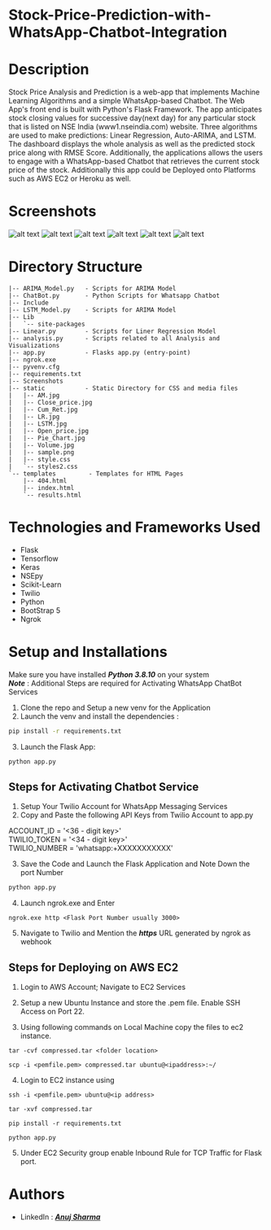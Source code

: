 # Stock-Price-Prediction-with-WhatsApp-Chatbot-Integration



# Description

Stock Price Analysis and Prediction is a web-app that implements Machine Learning Algorithms and a simple WhatsApp-based Chatbot. The Web App's front end is built with Python's Flask Framework. The app anticipates stock closing values for successive day(next day) for any particular stock that is listed on NSE India (www1.nseindia.com) website. Three algorithms are used to make predictions: Linear Regression, Auto-ARIMA, and LSTM. The dashboard displays the whole analysis as well as the predicted stock price along with RMSE Score. Additionally, the applications allows the users to engage with a WhatsApp-based Chatbot that retrieves the current stock price of the stock. Additionally this app could be Deployed onto Platforms such as AWS EC2 or Heroku as well.

# Screenshots

![alt text](Screenshots/first.png "Title Text")
![alt text](Screenshots/second.png "Title Text")
![alt text](Screenshots/third.png "Title Text")
![alt text](Screenshots/fourth.png "Title Text")
![alt text](Screenshots/fifth.png "Title Text")
![alt text](Screenshots/sixth.png "Title Text")


# Directory Structure
```
|-- ARIMA_Model.py   - Scripts for ARIMA Model
|-- ChatBot.py       - Python Scripts for Whatsapp Chatbot
|-- Include          
|-- LSTM_Model.py    - Scripts for ARIMA Model
|-- Lib              
|   `-- site-packages
|-- Linear.py        - Scripts for Liner Regression Model
|-- analysis.py      - Scripts related to all Analysis and Visualizations
|-- app.py           - Flasks app.py (entry-point)
|-- ngrok.exe         
|-- pyvenv.cfg
|-- requirements.txt
|-- Screenshots         
|-- static           - Static Directory for CSS and media files
|   |-- AM.jpg
|   |-- Close_price.jpg
|   |-- Cum_Ret.jpg
|   |-- LR.jpg
|   |-- LSTM.jpg
|   |-- Open_price.jpg
|   |-- Pie_Chart.jpg
|   |-- Volume.jpg
|   |-- sample.png
|   |-- style.css
|   `-- styles2.css
`-- templates         - Templates for HTML Pages
    |-- 404.html
    |-- index.html
    `-- results.html

```
# Technologies and Frameworks Used


- Flask
- Tensorflow
- Keras
- NSEpy
- Scikit-Learn
- Twilio
- Python
- BootStrap 5
- Ngrok


# Setup and Installations 

Make sure you have installed ***Python 3.8.10*** on your system <br>
***Note*** : Additional Steps are required for Activating WhatsApp ChatBot Services

1. Clone the repo and Setup a new venv for the Application
2. Launch the venv and install the dependencies :
```sh
pip install -r requirements.txt
```

3. Launch the Flask App:

```sh
python app.py
```

## Steps for Activating Chatbot Service

1. Setup Your Twilio Account for WhatsApp Messaging Services
2. Copy and Paste the following API Keys from Twilio Account to app.py


ACCOUNT_ID = '<36 - digit key>'<br>
TWILIO_TOKEN = '<34 - digit key>'<br>
TWILIO_NUMBER = 'whatsapp:+XXXXXXXXXXX'

3. Save the Code and Launch the Flask Application and Note Down the port Number

```sh
python app.py
```
4. Launch ngrok.exe and Enter
```
ngrok.exe http <Flask Port Number usually 3000>
```

5. Navigate to Twilio and Mention the ***https*** URL generated by ngrok as webhook 

## Steps for Deploying on AWS EC2

1. Login to AWS Account; Navigate to EC2 Services

2. Setup a new Ubuntu Instance and store the .pem file. Enable SSH Access on Port 22.

3. Using following commands on Local Machine copy the files to ec2 instance.

``` 
tar -cvf compressed.tar <folder location>
```

```
scp -i <pemfile.pem> compressed.tar ubuntu@<ipaddress>:~/
```
4. Login to EC2 instance using

```
ssh -i <pemfile.pem> ubuntu@<ip address> 

tar -xvf compressed.tar

pip install -r requirements.txt

python app.py
```

5. Under EC2 Security group enable Inbound Rule for TCP Traffic for Flask port.


# Authors


- LinkedIn : [***Anuj Sharma***](https://www.linkedin.com/in/anujsharma787/)
